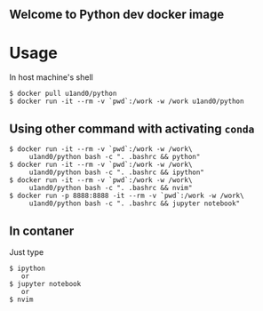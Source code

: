 Welcome to Python dev docker image
---


# Usage
In host machine's shell

```
$ docker pull u1and0/python
$ docker run -it --rm -v `pwd`:/work -w /work u1and0/python
```



## Using other command with activating `conda`

```
$ docker run -it --rm -v `pwd`:/work -w /work\
     u1and0/python bash -c ". .bashrc && python"
$ docker run -it --rm -v `pwd`:/work -w /work\
     u1and0/python bash -c ". .bashrc && ipython"
$ docker run -it --rm -v `pwd`:/work -w /work\
     u1and0/python bash -c ". .bashrc && nvim"
$ docker run -p 8888:8888 -it --rm -v `pwd`:/work -w /work\
     u1and0/python bash -c ". .bashrc && jupyter notebook"
```


## In contaner

Just type

```
$ ipython
   or
$ jupyter notebook
   or
$ nvim
```

